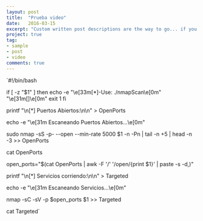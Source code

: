 ```yaml
---
layout: post
title:  "Prueba video"
date:   2016-03-15
excerpt: "Custom written post descriptions are the way to go... if you're not lazy."
project: true
tag:
- sample
- post
- video
comments: true
---
```

`#!/bin/bash

if [ -z "$1" ]
then
        echo -e  "\e[33m[*]-Use: ./nmapScan\e[0m" "\e[31m[<IP>]\e[0m"
        exit 1
fi

printf "\n[*] Puertos Abiertos:\n\n" > OpenPorts

echo -e "\e[31m Escaneando Puertos Abiertos...\e[0m"

sudo nmap -sS -p- --open --min-rate 5000 $1 -n -Pn | tail -n +5 | head -n -3 >> OpenPorts

cat OpenPorts

open_ports="$(cat OpenPorts | awk -F '/' '/open/{print $1}' | paste -s -d,)"

printf "\n[*] Servicios corriendo:\n\n" > Targeted

echo -e "\e[31m Escaneando Servicios...\e[0m"

nmap -sC -sV -p $open_ports $1 >> Targeted

cat Targeted`
